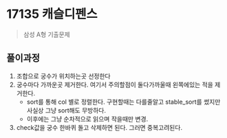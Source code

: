 # 17135 캐슬디펜스

> 삼성 A형 기출문제

## 풀이과정

1. 조합으로 궁수가 위치하는곳 선정한다
2. 궁수마다 가까운곳 제거한다. 여기서 주의할점이 둘다가까울때 왼쪽에있는 적을 제거한다.
   * sort를 통해 col 별로 정렬한다.  구현할때는 다를줄알고 stable_sort를 썼지만 사실상 그냥 sort해도 무방하다.
   * 이후에는 그냥 순차적으로 읽으며 작을때만 변경.
3. check값을 궁수 한바퀴 돌고 삭제하면 된다. 그러면 중복고려된다.



